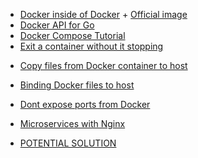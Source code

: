 -   [Docker inside of Docker](https://stackoverflow.com/questions/27879713/is-it-ok-to-run-docker-from-inside-docker) + [Official image](https://hub.docker.com/_/docker)
-   [Docker API for Go](https://docs.docker.com/engine/api/sdk/)
-   [Docker Compose Tutorial](https://www.youtube.com/watch?v=Qw9zlE3t8Ko&t=352s)
-   [Exit a container without it stopping](https://serverfault.com/questions/661909/the-right-way-to-keep-docker-container-started-when-it-used-for-periodic-tasks)

<!-- I need some way of allowing my server to redirect to one of the docker images to get their content which is served by Nginx ? -->

-   [Copy files from Docker container to host](https://stackoverflow.com/questions/22049212/docker-copying-files-from-docker-container-to-host)
-   [Binding Docker files to host](https://www.digitalocean.com/community/tutorials/how-to-share-data-between-the-docker-container-and-the-host)
-   [Dont expose ports from Docker](https://stackoverflow.com/questions/51468830/talk-to-server-on-docker-container-with-no-exposed-ports)

-   [Microservices with Nginx](https://youtu.be/QjhJs31h_4k)
-   [POTENTIAL SOLUTION](https://hub.docker.com/r/defreitas/dns-proxy-server)
